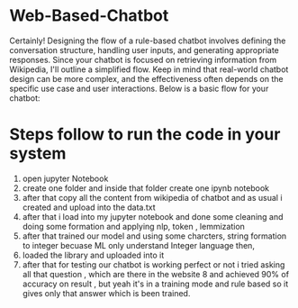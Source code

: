 # Web-Based-Chatbot

Certainly! Designing the flow of a rule-based chatbot involves defining the conversation structure, handling user inputs, and generating appropriate responses. Since your chatbot is focused on retrieving information from Wikipedia, I'll outline a simplified flow. Keep in mind that real-world chatbot design can be more complex, and the effectiveness often depends on the specific use case and user interactions. Below is a basic flow for your chatbot:

# Steps follow to run the code in your system
1. open jupyter Notebook
2. create one folder and inside that folder create one ipynb notebook
3. after that copy all the content from wikipedia of chatbot and as usual i created and upload into the data.txt
4. after that i load into my jupyter notebook and done some cleaning and doing some formation and applying nlp, token , lemmization
5. after that trained our model and using some charcters, string formation to integer becuase ML only understand Integer language then,
6. loaded the library and uploaded into it
7. after that for testing our chatbot is working perfect or not i tried asking all that question , which are there in the website
8 and achieved 90% of accuracy on result , but yeah it's in a training mode and rule based so it gives only that answer which is been trained.
